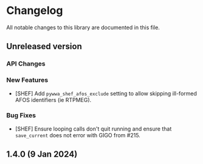 <!-- markdownlint-configure-file {"MD024": { "siblings_only": true } } -->
# Changelog

All notable changes to this library are documented in this file.

## Unreleased version

### API Changes

### New Features

- [SHEF] Add `pywwa_shef_afos_exclude` setting to allow skipping ill-formed
AFOS identifiers (ie RTPMEG).

### Bug Fixes

- [SHEF] Ensure looping calls don't quit running and ensure that `save_current`
does not error with GIGO from #215.

## **1.4.0** (9 Jan 2024)
